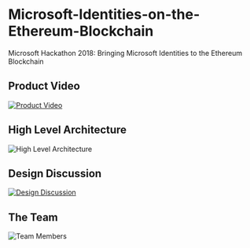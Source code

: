 # Microsoft-Identities-on-the-Ethereum-Blockchain
Microsoft Hackathon 2018: Bringing Microsoft Identities to the Ethereum Blockchain

## Product Video
[![Product Video](https://i.imgur.com/wbKxv4D.png)](https://youtu.be/STAPksdrNmE)

## High Level Architecture
![High Level Architecture](https://i.imgur.com/h41KaGh.png)

## Design Discussion
[![Design Discussion](https://i.imgur.com/M98HxMR.jpg)](https://youtu.be/Wg6kg2mLA3k)

## The Team
![Team Members](https://i.imgur.com/QSWcCmC.jpg)
